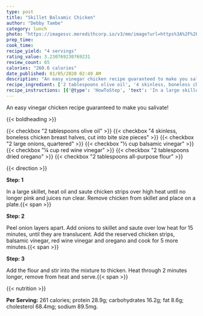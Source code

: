 ```yaml
---
type: post
title: "Skillet Balsamic Chicken"
author: "Debby Tambe"
category: lunch
photo: "https://imagesvc.meredithcorp.io/v3/mm/image?url=https%3A%2F%2Fimages.media-allrecipes.com%2Fuserphotos%2F159074.jpg"
prep_time: 
cook_time: 
recipe_yield: "4 servings"
rating_value: 3.230769230769231
review_count: 65
calories: "260.6 calories"
date_published: 01/05/2020 02:49 AM
description: "An easy vinegar chicken recipe guaranteed to make you salivate!"
recipe_ingredient: ['2 tablespoons olive oil', '4 skinless, boneless chicken breast halves, cut into bite size pieces', '2 large onions, quartered', '½ cup balsamic vinegar', '¼ cup red wine vinegar', '2 tablespoons dried oregano', '2 tablespoons all-purpose flour']
recipe_instructions: [{'@type': 'HowToStep', 'text': 'In a large skillet, heat oil and saute chicken strips over high heat until no longer pink and juices run clear. Remove chicken from skillet and place on a plate.\n'}, {'@type': 'HowToStep', 'text': 'Peel onion layers apart. Add onions to skillet and saute over low heat for 15 minutes, until they are translucent. Add the reserved chicken strips, balsamic vinegar, red wine vinegar and oregano and cook for 5 more minutes.\n'}, {'@type': 'HowToStep', 'text': 'Add the flour and stir into the mixture to thicken. Heat through 2 minutes longer, remove from heat and serve.\n'}]
---
```


An easy vinegar chicken recipe guaranteed to make you salivate! 

{{< boldheading >}}

{{< checkbox "2 tablespoons olive oil" >}}
{{< checkbox "4  skinless, boneless chicken breast halves, cut into bite size pieces" >}}
{{< checkbox "2 large onions, quartered" >}}
{{< checkbox "½ cup balsamic vinegar" >}}
{{< checkbox "¼ cup red wine vinegar" >}}
{{< checkbox "2 tablespoons dried oregano" >}}
{{< checkbox "2 tablespoons all-purpose flour" >}}


{{< direction >}}

**Step: 1**

In a large skillet, heat oil and saute chicken strips over high heat until no longer pink and juices run clear. Remove chicken from skillet and place on a plate.{{< span >}}

**Step: 2**

Peel onion layers apart. Add onions to skillet and saute over low heat for 15 minutes, until they are translucent. Add the reserved chicken strips, balsamic vinegar, red wine vinegar and oregano and cook for 5 more minutes.{{< span >}}

**Step: 3**

Add the flour and stir into the mixture to thicken. Heat through 2 minutes longer, remove from heat and serve.{{< span >}}

{{< nutrition >}}

**Per Serving:** 261 calories; protein 28.9g; carbohydrates 16.2g; fat 8.6g; cholesterol 68.4mg; sodium 89.5mg.